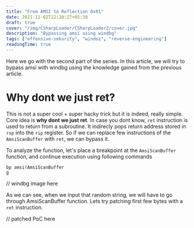 ```yaml
---
title: "From AMSI to Reflection 0x01"
date: 2021-11-02T12:20:27+05:30
draft: true
cover: "/img/CSharpLoader/CSharpLoader2/cover.jpg"
description: "Bypassing amsi using windbg"
tags: ["offensive-sekurity", "windoz", "reverse-engineering"]
readingTime: true
---
```


Here we go with the second part of the series. In this article, we will try to bypass amsi with windbg using the knowledge gained from the
previous article.

# Why dont we just ret?

This is not a super cool + super hacky trick but it is indeed, really simple. Core idea is **why dont we just ret**. In case you dont know, 
`ret` instruction is used to return from a subroutine. It indirecly pops return address stored in `rsp` into the `rip` register. So if we can replace 
few instructions of the `AmsiScanBuffer` with `ret`, we can bypass it.

To analyze the function, let's place a breakpoint at the `AmsiScanBuffer` function, and continue execution using following commands

```
bp amsi!AmsiScanBuffer 
g
```

// windbg image here

As we can see, when we input that random string, we will have to go through AmsiScanBuffer function. Lets try patching first few bytes with a 
`ret` instruction.

// patched PoC here

